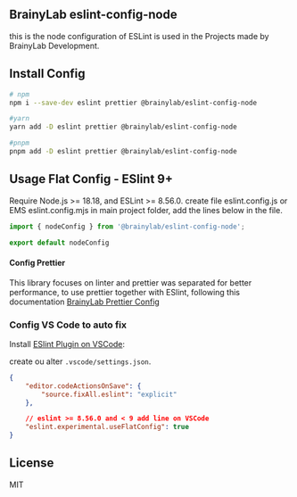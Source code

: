 ## BrainyLab eslint-config-node

this is the node configuration of ESLint is used in the Projects made by BrainyLab Development.

## Install Config

```bash
# npm
npm i --save-dev eslint prettier @brainylab/eslint-config-node

#yarn
yarn add -D eslint prettier @brainylab/eslint-config-node

#pnpm
pnpm add -D eslint prettier @brainylab/eslint-config-node
```

## Usage Flat Config - ESlint 9+

Require Node.js >= 18.18, and ESLint >= 8.56.0.
create file eslint.config.js or EMS eslint.config.mjs in main project folder, add the lines below in the file.

```js
import { nodeConfig } from '@brainylab/eslint-config-node';

export default nodeConfig
```

#### Config Prettier

This library focuses on linter and prettier was separated for better performance, to use prettier together with ESlint, following this documentation
[BrainyLab Prettier Config](https://www.npmjs.com/package/@brainylab/prettier-config)

### Config VS Code to auto fix

Install [ESlint Plugin on VSCode](https://marketplace.visualstudio.com/items?itemName=dbaeumer.vscode-eslint):

create ou alter `.vscode/settings.json`.

```json
{
	"editor.codeActionsOnSave": {
		"source.fixAll.eslint": "explicit"
	},

	// eslint >= 8.56.0 and < 9 add line on VSCode
	"eslint.experimental.useFlatConfig": true
}
```

## License

MIT

